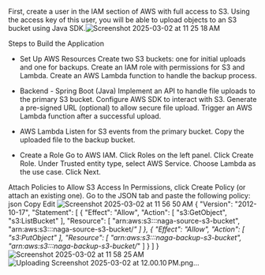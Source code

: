 First, create a user in the IAM section of AWS with full access to S3. Using the access key of this user, you will be able to upload objects to an S3 bucket using Java SDK.![Screenshot 2025-03-02 at 11 25 18 AM](https://github.com/user-attachments/assets/b121294a-3193-4297-8962-9bc2d273e65a)

Steps to Build the Application 
- Set Up AWS Resources
Create two S3 buckets: one for initial uploads and one for backups.
Create an IAM role with permissions for S3 and Lambda.
Create an AWS Lambda function to handle the backup process.

- Backend - Spring Boot (Java)
Implement an API to handle file uploads to the primary S3 bucket.
Configure AWS SDK to interact with S3.
Generate a pre-signed URL (optional) to allow secure file upload.
Trigger an AWS Lambda function after a successful upload.

- AWS Lambda
Listen for S3 events from the primary bucket.
Copy the uploaded file to the backup bucket.

 - Create a Role
Go to AWS IAM.
Click Roles on the left panel.
Click Create Role.
Under Trusted entity type, select AWS Service.
Choose Lambda as the use case.
Click Next.

Attach Policies to Allow S3 Access
In Permissions, click Create Policy (or attach an existing one).
Go to the JSON tab and paste the following policy:
json
Copy
Edit
![Screenshot 2025-03-02 at 11 56 50 AM](https://github.com/user-attachments/assets/f271553d-05c4-4135-b017-bb3883142f1c)
{
    "Version": "2012-10-17",
    "Statement": [
        {
            "Effect": "Allow",
            "Action": [
                "s3:GetObject",
                "s3:ListBucket"
            ],
            "Resource": [
                "arn:aws:s3:::naga-source-s3-bucket",
                "arn:aws:s3:::naga-source-s3-bucket/*"
            ]
        },
        {
            "Effect": "Allow",
            "Action": [
                "s3:PutObject"
            ],
            "Resource": [
                "arn:aws:s3:::naga-backup-s3-bucket",
                "arn:aws:s3:::naga-backup-s3-bucket/*"
            ]
        }
    ]
}
![Screenshot 2025-03-02 at 11 58 25 AM](https://github.com/user-attachments/assets/aa119b74-7b0f-4be9-a695-eb54367fbaf1)
![Uploading Screenshot 2025-03-02 at 12.00.10 PM.png…]()




